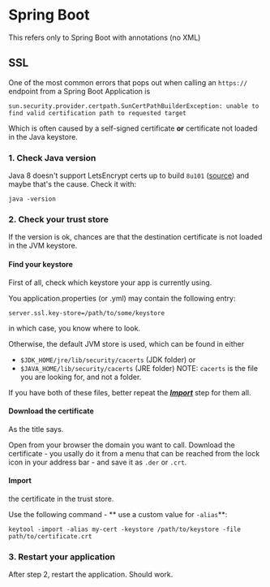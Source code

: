 # Spring Boot

This refers only to Spring Boot with annotations (no XML)

## SSL

One of the most common errors that pops out when calling an `https://` endpoint from a Spring Boot Application is

```
sun.security.provider.certpath.SunCertPathBuilderException: unable to find valid certification path to requested target
```

Which is often caused by a self-signed certificate **or** certificate not loaded in the Java keystore.

### 1. Check Java version
Java 8 doesn't support LetsEncrypt certs up to build `8u101` ([source](https://community.letsencrypt.org/t/certificate-error-sun-security-validator-validatorexception-pkix-path-building-failed-sun-security-provider-certpath-suncertpathbuilderexception-unable-to-find-valid-certification-path-to-requested-target/28283/2))
and maybe that's the cause. Check it with:

    java -version


### 2. Check your trust store
If the version is ok, chances are that the destination certificate is not loaded in the JVM keystore.

#### Find your keystore
First of all, check which keystore your app is currently using.

You application.properties (or .yml) may contain the following entry:

    server.ssl.key-store=/path/to/some/keystore
    
in which case, you know where to look.

Otherwise, the default JVM store is used, which can be found in either 
  * `$JDK_HOME/jre/lib/security/cacerts` (JDK folder) or 
  * `$JAVA_HOME/lib/security/cacerts` (JRE folder)
NOTE: `cacerts` is the file you are looking for, and not a folder.

If you have both of these files, better repeat the [_**Import**_](#import) step for them all.

#### Download the certificate
As the title says.

Open from your browser the domain you want to call. Download the certificate - you usally do it from a menu that can be reached from the lock icon in your address bar - and save it as `.der` or `.crt`.

#### Import
the certificate in the trust store.

Use the following command - ** use a custom value for `-alias`**:

    keytool -import -alias my-cert -keystore /path/to/keystore -file path/to/certificate.crt
    
### 3. Restart your application
After step 2, restart the application. Should work.

